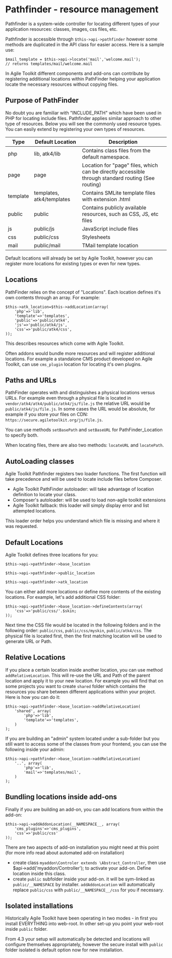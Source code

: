 # Pathfinder - resource management

Pathfinder is a system-wide controller for locating different types of your application resources: classes, images, css files, etc.

Pathfinder is accessible through `$this->api->pathfinder` however some methods are duplicated in the API class for easier access. Here is a sample use:

    $mail_template = $this->api->locate('mail','welcome.mail');
    // returns templates/mail/welcome.mail
    
In Agile Toolkit different components and add-ons can contribute by registering additional locations within PathFinder helping your application locate the necessary resources without copying files.

## Purpose of PathFinder
No doubt you are familiar with "INCLUDE_PATH" which have been used in PHP for locating include files. Pathfinder applies similar approach to other type of resources. Below you will see the commonly used resource types. You can easily extend by registering your own types of resources.


Type | Default Location | Description 
--- | --- | ---
php | lib, atk4/lib | Contains class files from the default namespace.
page | page | Location for "page" files, which can be directly accessible through standard routing (See routing)
template | templates, atk4/templates | Contains SMLite template files with extension .html
public | public | Contains publicly available resources, such as CSS, JS, etc files
js | public/js | JavaScript include files
css | public/css | Stylesheets
mail | public/mail | TMail template location

Default locations will already be set by Agile Toolkit, however you can register more locations for existing types or even for new types.

## Locations
PathFinder relies on the concept of "Locations". Each location defines it's own contents through an array. For example:

    $this->atk_location=$this->addLocation(array(
        'php'=>'lib',
        'template'=>'templates',
        'public'=>'public/atk4',
        'js'=>'public/atk4/js',
        'css'=>'public/atk4/css',
    ));

This describes resources which come with Agile Toolkit. 

Often addons would bundle more resources and will register additional locations. For example a standalone CMS product developed on Agile Toolkit, can use `cms_plugin` location for locating it's own plugins.


## Paths and URLs
PathFinder operates with and distinguishes a physical locations versus URLs. For example even through a physical file is located in `vendor/atk4/atk4/public/atk4/js/file.js` the relative URL would be `public/atk4/js/file.js`. In some cases the URL would be absolute, for example if you store your files on CDN: `https://secure.agiletoolkit.org/js/file.js`.

You can use methods `setBasePath` and `setBaseURL` for PathFinder_Location to specify both.

When locating files, there are also two methods: `locateURL` and `locatePath`.

## AutoLoading classes
Agile Toolkit Pathfinder registers two loader functions. The first function will take precedence and will be used to locate include files before Composer. 
 
 - Agile Toolkit PathFinder autoloader: will take advantage of location definition to locate your class.
 - Composer's autoloader: will be used to load non-agile toolkit extensions
 - Agile Toolkit fallback: this loader will simply display error and list attempted locations.
 
 This loader order helps you understand which file is missing and where it was requested.

## Default Locations
Agile Toolkit defines three locations for you:

    
    $this->api->pathfinder->base_location
    
    $this->api->pathfinder->public_location

    $this->api->pathfinder->atk_location
    
You can either add more locations or define more contents of the existing locations. For example, let's add additional CSS folder:

    $this->api->pathfinder->base_location->defineContents(array(
        'css'=>'public/css/'.$skin;
    ));
    
Next time the CSS file would be located in the following folders and in the following order: `public/css`, `public/css/myskin`, `public/atk4/css`. The physical file is located first, then the first matching location will be used to generate URL or Path.

## Relative Locations

If you place a certain location inside another location, you can use method `addRelativeLocation`. This will re-use the URL and Path of the parent location and apply it to your new location. For example you will find that on some projects you want to create `shared` folder which contains the resources you share between different applications within your project. Here is how you can do it:

    $this->api->pathfinder->base_location->addRelativeLocation(
        'shared', array(
            'php'=>'lib',
            'template'=>'templates',
        )
    );

If you are building an "admin" system located under a sub-folder but you still want to access some of the classes from your frontend, you can use the following inside your admin:

    $this->api->pathfinder->base_location->addRelativeLocation(
        '..', array(
            'php'=>'lib',
            'mail'=>'templates/mail',
        )
    );

## Bundling locations inside add-ons

Finally if you are building an add-on, you can add locations from within the add-on:

    $this->api->addAddonLocation(__NAMESPACE__, array(
        'cms_plugins'=>'cms_plugins',
        'css'=>'public/css'
    ));

There are two aspects of add-on installation you might need at this point (for more info read about automated add-on installation)

 - create class `myaddon\Controler extends \Abstract_Controller`, then use $api->add('myaddon/Controller'); to activate your add-on. Define location inside this class.
 - create `public` subfolder inside your add-on. it will be sym-linked as `public/__NAMESPACE` by installer. `addAddonLocation` will automatically replace `public/css` with `public/__NAMESPACE__/css` for you if necessary.
 
## Isolated installations
Historically Agile Toolkit have been operating in two modes - in first you install EVERYTHING into web-root. In other set-up you point your web-root inside `public` folder. 

From 4.3 your setup will automatically be detected and locations will configure themselves appropriately, however the secure install with `public` folder isolated is default option now for new installation.

